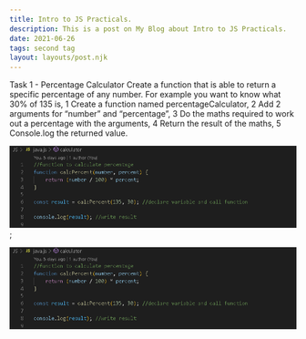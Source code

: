 ```yaml
---
title: Intro to JS Practicals.
description: This is a post on My Blog about Intro to JS Practicals.
date: 2021-06-26
tags: second tag
layout: layouts/post.njk
---
```


Task 1 - Percentage Calculator
Create a function that is able to return a specific percentage of any number.
For example you want to know what 30% of 135 is,
1 Create a function named percentageCalculator,
2 Add 2 arguments for “number” and “percentage”,
3 Do the maths required to work out a percentage with the arguments,
4 Return the result of the maths,
5 Console.log the returned value.

![](images/percentage-function.PNG);

<img src = 'https://github.com/NigelHargraves/eleventy-base-blog-cohort7/blob/master/images/percentage-function.PNG'>
